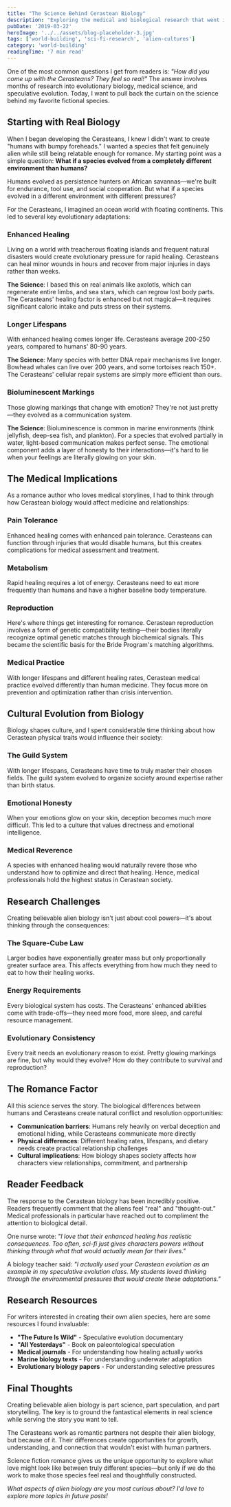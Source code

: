 ```yaml
---
title: "The Science Behind Cerastean Biology"
description: "Exploring the medical and biological research that went into creating the alien species in the Saving Ceraste series."
pubDate: '2019-03-22'
heroImage: '../../assets/blog-placeholder-3.jpg'
tags: ['world-building', 'sci-fi-research', 'alien-cultures']
category: 'world-building'
readingTime: '7 min read'
---
```


One of the most common questions I get from readers is: *"How did you come up with the Cerasteans? They feel so real!"* The answer involves months of research into evolutionary biology, medical science, and speculative evolution. Today, I want to pull back the curtain on the science behind my favorite fictional species.

## Starting with Real Biology

When I began developing the Cerasteans, I knew I didn't want to create "humans with bumpy foreheads." I wanted a species that felt genuinely alien while still being relatable enough for romance. My starting point was a simple question: **What if a species evolved from a completely different environment than humans?**

Humans evolved as persistence hunters on African savannas—we're built for endurance, tool use, and social cooperation. But what if a species evolved in a different environment with different pressures?

For the Cerasteans, I imagined an ocean world with floating continents. This led to several key evolutionary adaptations:

### Enhanced Healing
Living on a world with treacherous floating islands and frequent natural disasters would create evolutionary pressure for rapid healing. Cerasteans can heal minor wounds in hours and recover from major injuries in days rather than weeks.

**The Science**: I based this on real animals like axolotls, which can regenerate entire limbs, and sea stars, which can regrow lost body parts. The Cerasteans' healing factor is enhanced but not magical—it requires significant caloric intake and puts stress on their systems.

### Longer Lifespans
With enhanced healing comes longer life. Cerasteans average 200-250 years, compared to humans' 80-90 years.

**The Science**: Many species with better DNA repair mechanisms live longer. Bowhead whales can live over 200 years, and some tortoises reach 150+. The Cerasteans' cellular repair systems are simply more efficient than ours.

### Bioluminescent Markings
Those glowing markings that change with emotion? They're not just pretty—they evolved as a communication system.

**The Science**: Bioluminescence is common in marine environments (think jellyfish, deep-sea fish, and plankton). For a species that evolved partially in water, light-based communication makes perfect sense. The emotional component adds a layer of honesty to their interactions—it's hard to lie when your feelings are literally glowing on your skin.

## The Medical Implications

As a romance author who loves medical storylines, I had to think through how Cerastean biology would affect medicine and relationships:

### Pain Tolerance
Enhanced healing comes with enhanced pain tolerance. Cerasteans can function through injuries that would disable humans, but this creates complications for medical assessment and treatment.

### Metabolism
Rapid healing requires a lot of energy. Cerasteans need to eat more frequently than humans and have a higher baseline body temperature.

### Reproduction
Here's where things get interesting for romance. Cerastean reproduction involves a form of genetic compatibility testing—their bodies literally recognize optimal genetic matches through biochemical signals. This became the scientific basis for the Bride Program's matching algorithms.

### Medical Practice
With longer lifespans and different healing rates, Cerastean medical practice evolved differently than human medicine. They focus more on prevention and optimization rather than crisis intervention.

## Cultural Evolution from Biology

Biology shapes culture, and I spent considerable time thinking about how Cerastean physical traits would influence their society:

### The Guild System
With longer lifespans, Cerasteans have time to truly master their chosen fields. The guild system evolved to organize society around expertise rather than birth status.

### Emotional Honesty
When your emotions glow on your skin, deception becomes much more difficult. This led to a culture that values directness and emotional intelligence.

### Medical Reverence
A species with enhanced healing would naturally revere those who understand how to optimize and direct that healing. Hence, medical professionals hold the highest status in Cerastean society.

## Research Challenges

Creating believable alien biology isn't just about cool powers—it's about thinking through the consequences:

### The Square-Cube Law
Larger bodies have exponentially greater mass but only proportionally greater surface area. This affects everything from how much they need to eat to how their healing works.

### Energy Requirements
Every biological system has costs. The Cerasteans' enhanced abilities come with trade-offs—they need more food, more sleep, and careful resource management.

### Evolutionary Consistency
Every trait needs an evolutionary reason to exist. Pretty glowing markings are fine, but why would they evolve? How do they contribute to survival and reproduction?

## The Romance Factor

All this science serves the story. The biological differences between humans and Cerasteans create natural conflict and resolution opportunities:

- **Communication barriers**: Humans rely heavily on verbal deception and emotional hiding, while Cerasteans communicate more directly
- **Physical differences**: Different healing rates, lifespans, and dietary needs create practical relationship challenges
- **Cultural implications**: How biology shapes society affects how characters view relationships, commitment, and partnership

## Reader Feedback

The response to the Cerastean biology has been incredibly positive. Readers frequently comment that the aliens feel "real" and "thought-out." Medical professionals in particular have reached out to compliment the attention to biological detail.

One nurse wrote: *"I love that their enhanced healing has realistic consequences. Too often, sci-fi just gives characters powers without thinking through what that would actually mean for their lives."*

A biology teacher said: *"I actually used your Cerastean evolution as an example in my speculative evolution class. My students loved thinking through the environmental pressures that would create these adaptations."*

## Research Resources

For writers interested in creating their own alien species, here are some resources I found invaluable:

- **"The Future Is Wild"** - Speculative evolution documentary
- **"All Yesterdays"** - Book on paleontological speculation
- **Medical journals** - For understanding how healing actually works
- **Marine biology texts** - For understanding underwater adaptation
- **Evolutionary biology papers** - For understanding selective pressures

## Final Thoughts

Creating believable alien biology is part science, part speculation, and part storytelling. The key is to ground the fantastical elements in real science while serving the story you want to tell.

The Cerasteans work as romantic partners not despite their alien biology, but because of it. Their differences create opportunities for growth, understanding, and connection that wouldn't exist with human partners.

Science fiction romance gives us the unique opportunity to explore what love might look like between truly different species—but only if we do the work to make those species feel real and thoughtfully constructed.

*What aspects of alien biology are you most curious about? I'd love to explore more topics in future posts!*